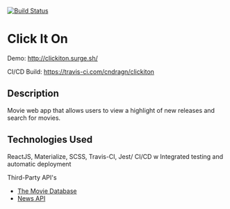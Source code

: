 [![Build Status](https://travis-ci.com/cndragn/clickiton.svg?branch=master)](https://travis-ci.com/cndragn/clickiton)

# Click It On

Demo: http://clickiton.surge.sh/

CI/CD Build: https://travis-ci.com/cndragn/clickiton

## Description

Movie web app that allows users to view a highlight of new releases and search for movies.

## Technologies Used

ReactJS, Materialize, SCSS, Travis-CI, Jest/
CI/CD w Integrated testing and automatic deployment

Third-Party API's
- [The Movie Database](https://www.themoviedb.org)
- [News API](https://newsapi.org)